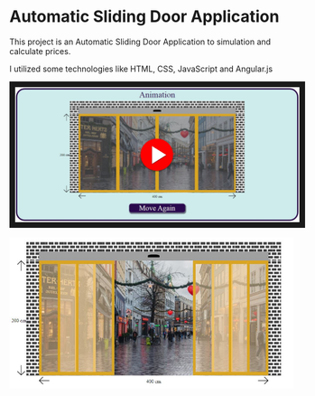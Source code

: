 # Automatic Sliding Door Application

This project is an Automatic Sliding Door Application to simulation and calculate prices.

I utilized some technologies like HTML, CSS, JavaScript and Angular.js

<a href="http://www.youtube.com/watch?feature=player_embedded&v=RSbaEKnD8S0"
target="_blank"><img src="arrows/pre-video.jpg" 
alt="Play Video" border="10" /></a>

<img src="arrows/a4.jpg" >
